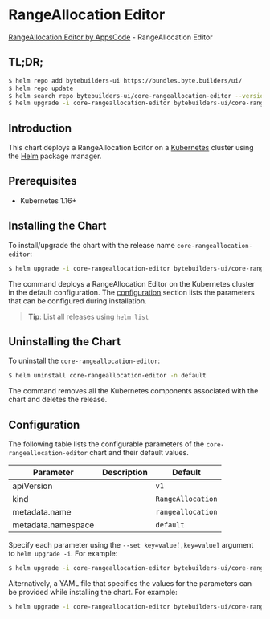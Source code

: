 # RangeAllocation Editor

[RangeAllocation Editor by AppsCode](https://byte.builders) - RangeAllocation Editor

## TL;DR;

```bash
$ helm repo add bytebuilders-ui https://bundles.byte.builders/ui/
$ helm repo update
$ helm search repo bytebuilders-ui/core-rangeallocation-editor --version=v0.4.16
$ helm upgrade -i core-rangeallocation-editor bytebuilders-ui/core-rangeallocation-editor -n default --create-namespace --version=v0.4.16
```

## Introduction

This chart deploys a RangeAllocation Editor on a [Kubernetes](http://kubernetes.io) cluster using the [Helm](https://helm.sh) package manager.

## Prerequisites

- Kubernetes 1.16+

## Installing the Chart

To install/upgrade the chart with the release name `core-rangeallocation-editor`:

```bash
$ helm upgrade -i core-rangeallocation-editor bytebuilders-ui/core-rangeallocation-editor -n default --create-namespace --version=v0.4.16
```

The command deploys a RangeAllocation Editor on the Kubernetes cluster in the default configuration. The [configuration](#configuration) section lists the parameters that can be configured during installation.

> **Tip**: List all releases using `helm list`

## Uninstalling the Chart

To uninstall the `core-rangeallocation-editor`:

```bash
$ helm uninstall core-rangeallocation-editor -n default
```

The command removes all the Kubernetes components associated with the chart and deletes the release.

## Configuration

The following table lists the configurable parameters of the `core-rangeallocation-editor` chart and their default values.

|     Parameter      | Description |           Default            |
|--------------------|-------------|------------------------------|
| apiVersion         |             | <code>v1</code>              |
| kind               |             | <code>RangeAllocation</code> |
| metadata.name      |             | <code>rangeallocation</code> |
| metadata.namespace |             | <code>default</code>         |


Specify each parameter using the `--set key=value[,key=value]` argument to `helm upgrade -i`. For example:

```bash
$ helm upgrade -i core-rangeallocation-editor bytebuilders-ui/core-rangeallocation-editor -n default --create-namespace --version=v0.4.16 --set apiVersion=v1
```

Alternatively, a YAML file that specifies the values for the parameters can be provided while
installing the chart. For example:

```bash
$ helm upgrade -i core-rangeallocation-editor bytebuilders-ui/core-rangeallocation-editor -n default --create-namespace --version=v0.4.16 --values values.yaml
```
